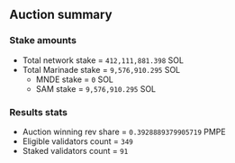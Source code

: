 ## Auction summary

### Stake amounts
- Total network stake = `412,111,881.398` SOL
- Total Marinade stake = `9,576,910.295` SOL
  - MNDE stake = `0` SOL
  - SAM stake = `9,576,910.295` SOL

### Results stats
- Auction winning rev share = `0.3928889379905719` PMPE
- Eligible validators count = `349`
- Staked validators count = `91`
